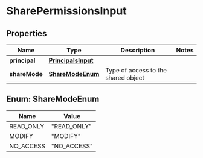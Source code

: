 

# SharePermissionsInput


## Properties

| Name | Type | Description | Notes |
|------------ | ------------- | ------------- | -------------|
|**principal** | [**PrincipalsInput**](PrincipalsInput.md) |  |  |
|**shareMode** | [**ShareModeEnum**](#ShareModeEnum) | Type of access to the shared object |  |



## Enum: ShareModeEnum

| Name | Value |
|---- | -----|
| READ_ONLY | &quot;READ_ONLY&quot; |
| MODIFY | &quot;MODIFY&quot; |
| NO_ACCESS | &quot;NO_ACCESS&quot; |



